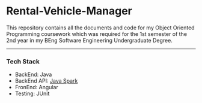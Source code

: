 # Rental-Vehicle-Manager

This repository contains all the documents and code for my Object Oriented Programming coursework which was required for the 1st semester of the 2nd year in my BEng Software Engineering Undergraduate Degree.

---
### Tech Stack
- BackEnd: Java
- BackEnd API: [Java Spark](http://sparkjava.com/)
- FronEnd: Angular
- Testing: JUnit
